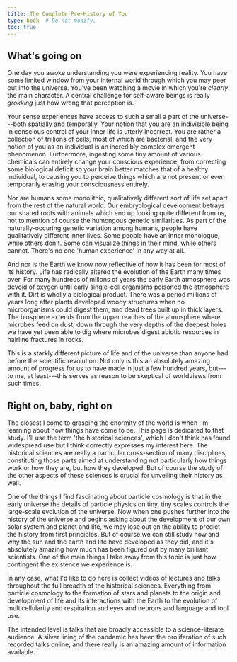 ```yaml
---
title: The Complete Pre-History of You
type: book  # Do not modify.
toc: true
---
```


## What's going on

One day you awoke understanding you were experiencing reality. 
You have some limited window from your internal world through which you may peer out into the universe. 
You've been watching a movie in which you're *clearly* the main character. 
A central challenge for self-aware beings is really *grokking* just how wrong that perception is.

Your sense experiences have access to such a small a part of the universe---both spatially and temporally.
Your notion that you are an indivisible being in conscious control of your inner life is utterly incorrect. 
You are rather a collection of trillions of cells, most of which are bacterial, and the very notion of you as an individual is an incredibly complex emergent phenomenon.
Furthermore, ingesting some tiny amount of various chemicals can entirely change your conscious experience, from correcting some biological deficit so your brain better matches that of a healthy individual, to causing you to perceive things which are not present or even temporarily erasing your consciousness entirely.

Nor are humans some monolithic, qualitatively different sort of life set apart from the rest of the natural world. Our embryological development betrays our shared roots with animals which end up looking quite different from us, not to mention of course the humongous genetic similarities.
As part of the naturally-occuring genetic variation among humans, people have qualitatively different inner lives. Some people have an inner monologue, while others don't. Some can visualize things in their mind, while others cannot. 
There's no one 'human experience' in any way at all.

And nor is the Earth we know now reflective of how it has been for most of its history. Life has radically altered the evolution of the Earth many times over.
For many hundreds of millons of years the early Earth atmosphere was devoid of oxygen until early single-cell organisms poisoned the atmosphere with it. 
Dirt is wholly a biological product. There was a period millions of years long after plants developed woody structures when no microorganisms could digest them, and dead trees built up in thick layers. 
The biosphere extends from the upper reaches of the atmosphere where microbes feed on dust, down through the very depths of the deepest holes we have yet been able to dig where microbes digest abiotic resources in hairline fractures in rocks.

This is a starkly different picture of life and of the universe than anyone had before the scientific revolution. 
Not only is this an absolutely amazing amount of progress for us to have made in just a few hundred years, but---to me, at least---this serves as reason to be skeptical of worldviews from such times.

## Right on, baby, right on

The closest I come to grasping the enormity of the world is when I'm learning about how things have come to be. This page is dedicated to that study.
I'll use the term 'the historical sciences', which I don't think has found widespread use but I think correctly expresses my interest here.
The historical sciences are really a particular cross-section of many disciplines, constituting those parts aimed at understanding not particularly how things work or how they are, but how they developed.
But of course the study of the other aspects of these sciences is crucial for unveiling their history as well.

One of the things I find fascinating about particle cosmology is that in the early universe the details of particle physics on tiny, tiny scales controls the large-scale evolution of the universe.
Now when one pushes further into the history of the universe and begins asking about the development of our own solar system and planet and life, we may lose out on the ability to predict the history from first principles.
But of course we can still study how and why the sun and the earth and life have developed as they did, and it's absolutely amazing how much has been figured out by many brilliant scientists.
One of the main things I take away from this topic is just how contingent the existence we experience is. 

In any case, what I'd like to do here is collect videos of lectures and talks throughout the full breadth of the historical sciences. 
Everything from particle cosmology to the formation of stars and planets to the origin and development of life and its interactions with the Earth 
to the evolution of multicellularity and respiration and eyes and neurons and language and tool use.

The intended level is talks that are broadly accessible to a science-literate audience.
A silver lining of the pandemic has been the proliferation of such recorded talks online, and there really is an amazing amount of information available.